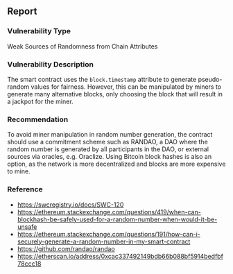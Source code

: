 

## Report

### Vulnerability Type
Weak Sources of Randomness from Chain Attributes

### Vulnerability Description
The smart contract uses the `block.timestamp` attribute to generate pseudo-random values for fairness. However, this can be manipulated by miners to generate many alternative blocks, only choosing the block that will result in a jackpot for the miner. 

### Recommendation
To avoid miner manipulation in random number generation, the contract should use a commitment scheme such as RANDAO, a DAO where the random number is generated by all participants in the DAO, or external sources via oracles, e.g. Oraclize. Using Bitcoin block hashes is also an option, as the network is more decentralized and blocks are more expensive to mine.

### Reference
- https://swcregistry.io/docs/SWC-120
- https://ethereum.stackexchange.com/questions/419/when-can-blockhash-be-safely-used-for-a-random-number-when-would-it-be-unsafe
- https://ethereum.stackexchange.com/questions/191/how-can-i-securely-generate-a-random-number-in-my-smart-contract
- https://github.com/randao/randao
- https://etherscan.io/address/0xcac337492149bdb66b088bf5914bedfbf78ccc18